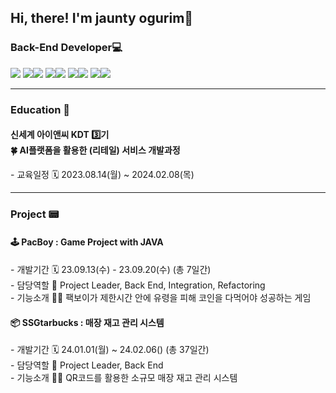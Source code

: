 <h2> Hi, there! I'm jaunty ogurim👋 </h2>


<h3> Back-End Developer💻 </h3>
<img src="https://img.shields.io/badge/Java-007396?style=flat&logo=java&logoColor=white" /> <img src="https://img.shields.io/badge/SpringBoot-6DB33F?style=flat&logo=springboot&logoColor=white" /><img src="https://img.shields.io/badge/MySQL-4479A1?style=flat&logo=MySQL&logoColor=white" /> <img src="https://img.shields.io/badge/MyBatis-C4242B?style=flat&logo=MyBatis&logoColor=white" /><img src="https://img.shields.io/badge/ApacheMaven-C71A36?style=flat&logo=apachemaven&logoColor=white" /> <img src="https://img.shields.io/badge/Junit4-25A162?style=flat&logo=Junit4&logoColor=white" /><img src="https://img.shields.io/badge/Swagger-85EA2D?style=flat&logo=swagger&logoColor=white" /> <img src="https://img.shields.io/badge/Spring Security-6DB33F?style=flat&logo=Spring Security&logoColor=white" /><img src="https://img.shields.io/badge/JWT-4B4B77?style=flat&logo=JWT&logoColor=white" />
<hr/>

<h3> Education 📒 </h3>
<h4>신세계 아이앤씨 KDT 3️⃣기<br/>
🍀 AI플랫폼을 활용한 (리테일) 서비스 개발과정</h4>
 - 교육일정 🗓️ 2023.08.14(월) ~ 2024.02.08(목)<br/>
<hr/>

<h3>  Project 📟 </h3>

<h4>🕹️ PacBoy : Game Project with JAVA</h4>
 - 개발기간 🗓️ 23.09.13(수) - 23.09.20(수) (총 7일간)<br/>
 - 담당역할 👻 Project Leader, Back End, Integration, Refactoring<br/>
 - 기능소개 💁‍♀️ 팩보이가 제한시간 안에 유령을 피해 코인을 다먹어야 성공하는 게임<br/>

<h4>📦 SSGtarbucks : 매장 재고 관리 시스템</h4>
 - 개발기간 🗓️ 24.01.01(월) ~ 24.02.06() (총 37일간)<br/>
 - 담당역할 🐥 Project Leader, Back End <br/>
 - 기능소개 💁‍♂️ QR코드를 활용한 소규모 매장 재고 관리 시스템<br/>

<!-- ![Ogurim's GitHub stats](https://github-readme-stats.vercel.app/api?username=ogurim&show_icons=true&theme=midnight-purple) -->
<!--
**kimjeongrim/kimjeongrim** is a ✨ _special_ ✨ repository because its `README.md` (this file) appears on your GitHub profile.

Here are some ideas to get you started:

- 🔭 I’m currently working on ...
- 🌱 I’m currently learning ...
- 👯 I’m looking to collaborate on ...
- 🤔 I’m looking for help with ...
- 💬 Ask me about ...
- 📫 How to reach me: ...
- 😄 Pronouns: ...
- ⚡ Fun fact: ...
-->
